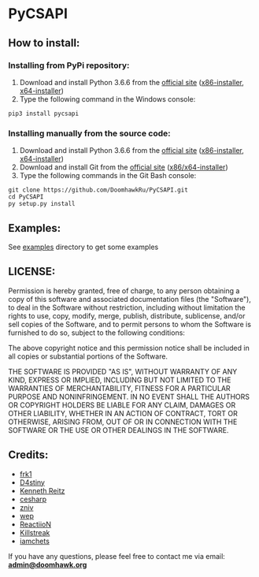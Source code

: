 # PyCSAPI

## How to install:
### Installing from PyPi repository:
1. Download and install Python 3.6.6 from the [official site](https://www.python.org) ([x86-installer](https://www.python.org/ftp/python/3.6.6/python-3.6.6.exe), [x64-installer](https://www.python.org/ftp/python/3.6.6/python-3.6.6-amd64.exe))
2. Type the following command in the Windows console:
```
pip3 install pycsapi
```

### Installing manually from the source code:
1. Download and install Python 3.6.6 from the [official site](https://www.python.org) ([x86-installer](https://www.python.org/ftp/python/3.6.6/python-3.6.6.exe), [x64-installer](https://www.python.org/ftp/python/3.6.6/python-3.6.6-amd64.exe))
2. Download and install Git from the [official site](https://git-scm.com/) ([x86/x64-installer](https://git-scm.com/download/win))
3. Type the following commands in the Git Bash console:
```
git clone https://github.com/DoomhawkRu/PyCSAPI.git
cd PyCSAPI
py setup.py install
```

## Examples:

See [examples](https://github.com/DoomhawkRu/PyCSAPI/tree/master/examples) directory to get some examples

## LICENSE:
Permission is hereby granted, free of charge, to any person obtaining a copy
of this software and associated documentation files (the "Software"), to deal
in the Software without restriction, including without limitation the rights
to use, copy, modify, merge, publish, distribute, sublicense, and/or sell
copies of the Software, and to permit persons to whom the Software is
furnished to do so, subject to the following conditions:

The above copyright notice and this permission notice shall be included in all
copies or substantial portions of the Software.

THE SOFTWARE IS PROVIDED "AS IS", WITHOUT WARRANTY OF ANY KIND, EXPRESS OR
IMPLIED, INCLUDING BUT NOT LIMITED TO THE WARRANTIES OF MERCHANTABILITY,
FITNESS FOR A PARTICULAR PURPOSE AND NONINFRINGEMENT. IN NO EVENT SHALL THE
AUTHORS OR COPYRIGHT HOLDERS BE LIABLE FOR ANY CLAIM, DAMAGES OR OTHER
LIABILITY, WHETHER IN AN ACTION OF CONTRACT, TORT OR OTHERWISE, ARISING FROM,
OUT OF OR IN CONNECTION WITH THE SOFTWARE OR THE USE OR OTHER DEALINGS IN THE
SOFTWARE.

## Credits:

- [frk1](https://github.com/frk1)
- [D4stiny](https://github.com/D4stiny)
- [Kenneth Reitz](https://github.com/requests)
- [cesharp](https://www.unknowncheats.me/forum/members/1715670.html)
- [zniv](https://www.unknowncheats.me/forum/members/991627.html)
- [wep](https://www.unknowncheats.me/forum/members/2009277.html)
- [ReactiioN](https://www.unknowncheats.me/forum/members/264622.html)
- [Killstreak](https://www.unknowncheats.me/forum/members/242212.html)
- [iamchets](https://www.unknowncheats.me/forum/members/500667.html)

If you have any questions, please feel free to contact me via email: **admin@doomhawk.org**